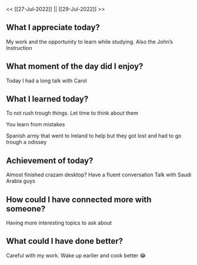 
<< [[27-Jul-2022]] || [[29-Jul-2022]] >>




## What I appreciate today? 
My work and the opportunity to learn while studying. Also the John’s Instruction


## What moment of the day did I enjoy? 
Today I had a long talk with Carol


##  What I learned today? 
To not rush trough things. Let time to think about them

You learn from mistakes

Spanish army that went to Ireland to help but they got lost and had to go trough a odissey 


## Achievement of today? 
Almost finished crazam desktop?
Have a fluent conversation
Talk with Saudi Arabia guys


## How could I have connected more with someone? 
Having more interesting topics to ask about


## What could I have done better? 
Careful with my work. Wake up earlier and cook better 😂


